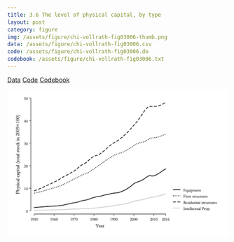 ```yaml
---
title: 3.6 The level of physical capital, by type
layout: post
category: figure
img: /assets/figure/chi-vollrath-fig03006-thumb.png
data: /assets/figure/chi-vollrath-fig03006.csv
code: /assets/figure/chi-vollrath-fig03006.do
codebook: /assets/figure/chi-vollrath-fig03006.txt
---
```


[Data](/assets/figure/chi-vollrath-fig03006.csv) [Code](/assets/figure/chi-vollrath-fig03006.do) [Codebook](/assets/figure/chi-vollrath-fig03006.txt)

![3.6 The level of physical capital, by type](/assets/figure/chi-vollrath-fig03006.png)
